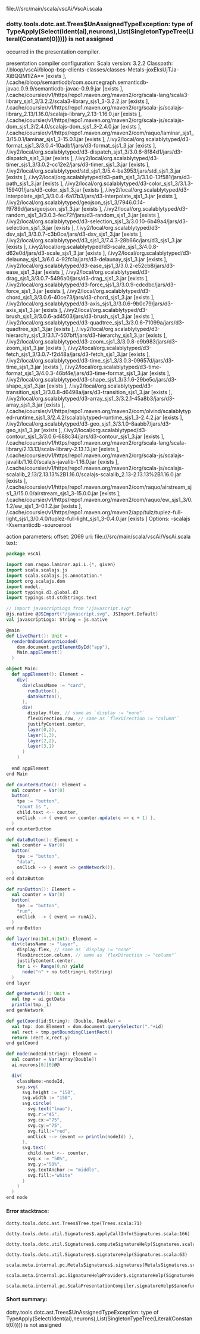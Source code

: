 file://<WORKSPACE>/src/main/scala/vscAi/VscAi.scala
### dotty.tools.dotc.ast.Trees$UnAssignedTypeException: type of TypeApply(Select(Ident(ai),neurons),List(SingletonTypeTree(Literal(Constant(0))))) is not assigned

occurred in the presentation compiler.

presentation compiler configuration:
Scala version: 3.2.2
Classpath:
<WORKSPACE>/.bloop/vscAi/bloop-bsp-clients-classes/classes-Metals-joxEksUjTJa-XiBQQM1lZA== [exists ], <HOME>/.cache/bloop/semanticdb/com.sourcegraph.semanticdb-javac.0.9.9/semanticdb-javac-0.9.9.jar [exists ], <HOME>/.cache/coursier/v1/https/repo1.maven.org/maven2/org/scala-lang/scala3-library_sjs1_3/3.2.2/scala3-library_sjs1_3-3.2.2.jar [exists ], <HOME>/.cache/coursier/v1/https/repo1.maven.org/maven2/org/scala-js/scalajs-library_2.13/1.16.0/scalajs-library_2.13-1.16.0.jar [exists ], <HOME>/.cache/coursier/v1/https/repo1.maven.org/maven2/org/scala-js/scalajs-dom_sjs1_3/2.4.0/scalajs-dom_sjs1_3-2.4.0.jar [exists ], <HOME>/.cache/coursier/v1/https/repo1.maven.org/maven2/com/raquo/laminar_sjs1_3/15.0.1/laminar_sjs1_3-15.0.1.jar [exists ], <HOME>/.ivy2/local/org.scalablytyped/d3-format_sjs1_3/3.0.4-10adbf/jars/d3-format_sjs1_3.jar [exists ], <HOME>/.ivy2/local/org.scalablytyped/d3-dispatch_sjs1_3/3.0.6-8f84d1/jars/d3-dispatch_sjs1_3.jar [exists ], <HOME>/.ivy2/local/org.scalablytyped/d3-timer_sjs1_3/3.0.2-cc12e2/jars/d3-timer_sjs1_3.jar [exists ], <HOME>/.ivy2/local/org.scalablytyped/std_sjs1_3/5.4-ba3953/jars/std_sjs1_3.jar [exists ], <HOME>/.ivy2/local/org.scalablytyped/d3-path_sjs1_3/3.1.0-13f581/jars/d3-path_sjs1_3.jar [exists ], <HOME>/.ivy2/local/org.scalablytyped/d3-color_sjs1_3/3.1.3-159401/jars/d3-color_sjs1_3.jar [exists ], <HOME>/.ivy2/local/org.scalablytyped/d3-interpolate_sjs1_3/3.0.4-6a17b3/jars/d3-interpolate_sjs1_3.jar [exists ], <HOME>/.ivy2/local/org.scalablytyped/geojson_sjs1_3/7946.0.14-f9789d/jars/geojson_sjs1_3.jar [exists ], <HOME>/.ivy2/local/org.scalablytyped/d3-random_sjs1_3/3.0.3-fec72f/jars/d3-random_sjs1_3.jar [exists ], <HOME>/.ivy2/local/org.scalablytyped/d3-selection_sjs1_3/3.0.10-6b49a4/jars/d3-selection_sjs1_3.jar [exists ], <HOME>/.ivy2/local/org.scalablytyped/d3-dsv_sjs1_3/3.0.7-c3b0ce/jars/d3-dsv_sjs1_3.jar [exists ], <HOME>/.ivy2/local/org.scalablytyped/d3_sjs1_3/7.4.3-28b66c/jars/d3_sjs1_3.jar [exists ], <HOME>/.ivy2/local/org.scalablytyped/d3-scale_sjs1_3/4.0.8-d62e0d/jars/d3-scale_sjs1_3.jar [exists ], <HOME>/.ivy2/local/org.scalablytyped/d3-delaunay_sjs1_3/6.0.4-92fc1a/jars/d3-delaunay_sjs1_3.jar [exists ], <HOME>/.ivy2/local/org.scalablytyped/d3-ease_sjs1_3/3.0.2-e52cb8/jars/d3-ease_sjs1_3.jar [exists ], <HOME>/.ivy2/local/org.scalablytyped/d3-drag_sjs1_3/3.0.7-5496a0/jars/d3-drag_sjs1_3.jar [exists ], <HOME>/.ivy2/local/org.scalablytyped/d3-force_sjs1_3/3.0.9-cdcdbc/jars/d3-force_sjs1_3.jar [exists ], <HOME>/.ivy2/local/org.scalablytyped/d3-chord_sjs1_3/3.0.6-40ce73/jars/d3-chord_sjs1_3.jar [exists ], <HOME>/.ivy2/local/org.scalablytyped/d3-axis_sjs1_3/3.0.6-9b0c79/jars/d3-axis_sjs1_3.jar [exists ], <HOME>/.ivy2/local/org.scalablytyped/d3-brush_sjs1_3/3.0.6-ad4503/jars/d3-brush_sjs1_3.jar [exists ], <HOME>/.ivy2/local/org.scalablytyped/d3-quadtree_sjs1_3/3.0.6-71099a/jars/d3-quadtree_sjs1_3.jar [exists ], <HOME>/.ivy2/local/org.scalablytyped/d3-hierarchy_sjs1_3/3.1.7-507bff/jars/d3-hierarchy_sjs1_3.jar [exists ], <HOME>/.ivy2/local/org.scalablytyped/d3-zoom_sjs1_3/3.0.8-e9b983/jars/d3-zoom_sjs1_3.jar [exists ], <HOME>/.ivy2/local/org.scalablytyped/d3-fetch_sjs1_3/3.0.7-f2d48a/jars/d3-fetch_sjs1_3.jar [exists ], <HOME>/.ivy2/local/org.scalablytyped/d3-time_sjs1_3/3.0.3-09657d/jars/d3-time_sjs1_3.jar [exists ], <HOME>/.ivy2/local/org.scalablytyped/d3-time-format_sjs1_3/4.0.3-46bf4e/jars/d3-time-format_sjs1_3.jar [exists ], <HOME>/.ivy2/local/org.scalablytyped/d3-shape_sjs1_3/3.1.6-29be5c/jars/d3-shape_sjs1_3.jar [exists ], <HOME>/.ivy2/local/org.scalablytyped/d3-transition_sjs1_3/3.0.8-d6498a/jars/d3-transition_sjs1_3.jar [exists ], <HOME>/.ivy2/local/org.scalablytyped/d3-array_sjs1_3/3.2.1-45a8b3/jars/d3-array_sjs1_3.jar [exists ], <HOME>/.cache/coursier/v1/https/repo1.maven.org/maven2/com/olvind/scalablytyped-runtime_sjs1_3/2.4.2/scalablytyped-runtime_sjs1_3-2.4.2.jar [exists ], <HOME>/.ivy2/local/org.scalablytyped/d3-geo_sjs1_3/3.1.0-8aabb7/jars/d3-geo_sjs1_3.jar [exists ], <HOME>/.ivy2/local/org.scalablytyped/d3-contour_sjs1_3/3.0.6-688c34/jars/d3-contour_sjs1_3.jar [exists ], <HOME>/.cache/coursier/v1/https/repo1.maven.org/maven2/org/scala-lang/scala-library/2.13.13/scala-library-2.13.13.jar [exists ], <HOME>/.cache/coursier/v1/https/repo1.maven.org/maven2/org/scala-js/scalajs-javalib/1.16.0/scalajs-javalib-1.16.0.jar [exists ], <HOME>/.cache/coursier/v1/https/repo1.maven.org/maven2/org/scala-js/scalajs-scalalib_2.13/2.13.13%2B1.16.0/scalajs-scalalib_2.13-2.13.13%2B1.16.0.jar [exists ], <HOME>/.cache/coursier/v1/https/repo1.maven.org/maven2/com/raquo/airstream_sjs1_3/15.0.0/airstream_sjs1_3-15.0.0.jar [exists ], <HOME>/.cache/coursier/v1/https/repo1.maven.org/maven2/com/raquo/ew_sjs1_3/0.1.2/ew_sjs1_3-0.1.2.jar [exists ], <HOME>/.cache/coursier/v1/https/repo1.maven.org/maven2/app/tulz/tuplez-full-light_sjs1_3/0.4.0/tuplez-full-light_sjs1_3-0.4.0.jar [exists ]
Options:
-scalajs -Xsemanticdb -sourceroot <WORKSPACE>


action parameters:
offset: 2069
uri: file://<WORKSPACE>/src/main/scala/vscAi/VscAi.scala
text:
```scala
package vscAi

import com.raquo.laminar.api.L.{*, given}
import scala.scalajs.js
import scala.scalajs.js.annotation.*
import org.scalajs.dom
import model._
import typings.d3.global.d3
import typings.std.stdStrings.text

// import javascriptLogo from "/javascript.svg"
@js.native @JSImport("/javascript.svg", JSImport.Default)
val javascriptLogo: String = js.native

@main
def LiveChart(): Unit =
  renderOnDomContentLoaded(
    dom.document.getElementById("app"),
    Main.appElement()
  )

object Main:
  def appElement(): Element =
    div(
      div(className := "card",
        runButton(),
        dataButton(),
      ),
      div(
        display.flex, // same as `display := "none"`
        flexDirection.row, // same as `flexDirection := "column"`
        justifyContent.center,
        layer(0,2),
        layer(1,3),
        layer(2,2),
        layer(3,1)
      )
    )
    
  end appElement
end Main

def counterButton(): Element =
  val counter = Var(0)
  button(
    tpe := "button",
    "count is ",
    child.text <-- counter,
    onClick --> { event => counter.update(c => c + 1) },
  )
end counterButton

def dataButton(): Element =
  val counter = Var(0)
  button(
    tpe := "button",
    "data",
    onClick --> { event => genNetwork()},
  )
end dataButton

def runButton(): Element =
  val counter = Var(0)
  button(
    tpe := "button",
    "run",
    onClick --> { event => runAi},
  )
end runButton

def layer(no:Int,n:Int): Element = 
  div(className := "layer",
    display.flex, // same as `display := "none"`
    flexDirection.column, // same as `flexDirection := "column"`
    justifyContent.center,
    for i <- Range(0,n) yield
      node("n" + no.toString+i.toString)
  )
end layer

def genNetwork(): Unit =
  val tmp = ai.getData
  println(tmp._1)
end genNetwork

def getCoord(id:String): (Double, Double) =
  val tmp: dom.Element = dom.document.querySelector("."+id)
  val rect = tmp.getBoundingClientRect()
  return (rect.x,rect.y)
end getCoord

def node(nodeId:String): Element =
  val counter = Var(Array[Double])
  ai.neurons[0][0]@@

  div(
    className:=nodeId,
    svg.svg(
      svg.height := "150",
      svg.width := "150",
      svg.circle(
        svg.text("lmao"),
        svg.r:="45",
        svg.cx:="75",
        svg.cy:="75",
        svg.fill:="red",
        onClick --> {event => println(nodeId) },
      ),
      svg.text(
        child.text <-- counter,
        svg.x := "50%",
        svg.y:="50%",
        svg.textAnchor := "middle",
        svg.fill:="white"
      )
    )
  )
end node

```



#### Error stacktrace:

```
dotty.tools.dotc.ast.Trees$Tree.tpe(Trees.scala:71)
	dotty.tools.dotc.util.Signatures$.applyCallInfo(Signatures.scala:166)
	dotty.tools.dotc.util.Signatures$.computeSignatureHelp(Signatures.scala:97)
	dotty.tools.dotc.util.Signatures$.signatureHelp(Signatures.scala:63)
	scala.meta.internal.pc.MetalsSignatures$.signatures(MetalsSignatures.scala:21)
	scala.meta.internal.pc.SignatureHelpProvider$.signatureHelp(SignatureHelpProvider.scala:51)
	scala.meta.internal.pc.ScalaPresentationCompiler.signatureHelp$$anonfun$1(ScalaPresentationCompiler.scala:414)
```
#### Short summary: 

dotty.tools.dotc.ast.Trees$UnAssignedTypeException: type of TypeApply(Select(Ident(ai),neurons),List(SingletonTypeTree(Literal(Constant(0))))) is not assigned